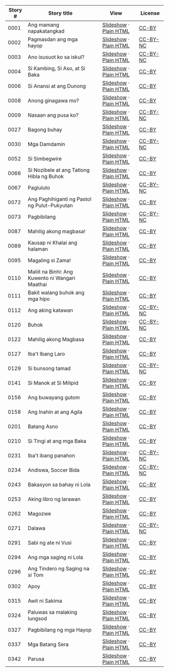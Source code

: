 Story # | Story title | View | License
-------- | -----------  |:-------:| -------
0001 | Ang mamang napakatangkad | <a href="https://global-asp.github.io/stories/tl/0001_ang-mamang-napakatangkad_slides.html" target="_blank">Slideshow</a> · [Plain HTML](https://global-asp.github.io/stories/tl/0001_ang-mamang-napakatangkad.html) | [CC-BY](https://creativecommons.org/licenses/by/3.0/)
0002 | Pagmasdan ang mga hayop | <a href="https://global-asp.github.io/stories/tl/0002_pagmasdan-ang-mga-hayop_slides.html" target="_blank">Slideshow</a> · [Plain HTML](https://global-asp.github.io/stories/tl/0002_pagmasdan-ang-mga-hayop.html) | [CC-BY-NC](http://creativecommons.org/licenses/by-nc/3.0/)
0003 | Ano isusuot ko sa iskul? | <a href="https://global-asp.github.io/stories/tl/0003_ano-isusuot-ko-sa-iskul_slides.html" target="_blank">Slideshow</a> · [Plain HTML](https://global-asp.github.io/stories/tl/0003_ano-isusuot-ko-sa-iskul.html) | [CC-BY-NC](http://creativecommons.org/licenses/by-nc/3.0/)
0004 | Si Kambing, Si Aso, at Si Baka | <a href="https://global-asp.github.io/stories/tl/0004_si-kambing-si-aso-at-si-baka_slides.html" target="_blank">Slideshow</a> · [Plain HTML](https://global-asp.github.io/stories/tl/0004_si-kambing-si-aso-at-si-baka.html) | [CC-BY](https://creativecommons.org/licenses/by/3.0/)
0006 | Si Anansi at ang Dunong | <a href="https://global-asp.github.io/stories/tl/0006_si-anansi-at-ang-dunong_slides.html" target="_blank">Slideshow</a> · [Plain HTML](https://global-asp.github.io/stories/tl/0006_si-anansi-at-ang-dunong.html) | [CC-BY](https://creativecommons.org/licenses/by/3.0/)
0008 | Anong ginagawa mo? | <a href="https://global-asp.github.io/stories/tl/0008_anong-ginagawa-mo_slides.html" target="_blank">Slideshow</a> · [Plain HTML](https://global-asp.github.io/stories/tl/0008_anong-ginagawa-mo.html) | [CC-BY](https://creativecommons.org/licenses/by/3.0/)
0009 | Nasaan ang pusa ko? | <a href="https://global-asp.github.io/stories/tl/0009_nasaan-ang-pusa-ko_slides.html" target="_blank">Slideshow</a> · [Plain HTML](https://global-asp.github.io/stories/tl/0009_nasaan-ang-pusa-ko.html) | [CC-BY-NC](http://creativecommons.org/licenses/by-nc/3.0/)
0027 | Bagong buhay | <a href="https://global-asp.github.io/stories/tl/0027_bagong-buhay_slides.html" target="_blank">Slideshow</a> · [Plain HTML](https://global-asp.github.io/stories/tl/0027_bagong-buhay.html) | [CC-BY](https://creativecommons.org/licenses/by/3.0/)
0030 | Mga Damdamin | <a href="https://global-asp.github.io/stories/tl/0030_mga-damdamin_slides.html" target="_blank">Slideshow</a> · [Plain HTML](https://global-asp.github.io/stories/tl/0030_mga-damdamin.html) | [CC-BY-NC](http://creativecommons.org/licenses/by-nc/3.0/)
0052 | Si Simbegwire | <a href="https://global-asp.github.io/stories/tl/0052_si-simbegwire_slides.html" target="_blank">Slideshow</a> · [Plain HTML](https://global-asp.github.io/stories/tl/0052_si-simbegwire.html) | [CC-BY](https://creativecommons.org/licenses/by/3.0/)
0066 | Si Nozibele at ang Tatlong Hibla ng Buhok | <a href="https://global-asp.github.io/stories/tl/0066_si-nozibele-at-ang-tatlong-hibla-ng-buhok_slides.html" target="_blank">Slideshow</a> · [Plain HTML](https://global-asp.github.io/stories/tl/0066_si-nozibele-at-ang-tatlong-hibla-ng-buhok.html) | [CC-BY](https://creativecommons.org/licenses/by/3.0/)
0067 | Pagluluto | <a href="https://global-asp.github.io/stories/tl/0067_pagluluto_slides.html" target="_blank">Slideshow</a> · [Plain HTML](https://global-asp.github.io/stories/tl/0067_pagluluto.html) | [CC-BY-NC](http://creativecommons.org/licenses/by-nc/3.0/)
0072 | Ang Paghihiganti ng Pastol ng Pulut-Pukyutan | <a href="https://global-asp.github.io/stories/tl/0072_ang-paghihiganti-ng-pastol-ng-pulut-pukyutan_slides.html" target="_blank">Slideshow</a> · [Plain HTML](https://global-asp.github.io/stories/tl/0072_ang-paghihiganti-ng-pastol-ng-pulut-pukyutan.html) | [CC-BY](https://creativecommons.org/licenses/by/3.0/)
0073 | Pagbibilang | <a href="https://global-asp.github.io/stories/tl/0073_pagbibilang_slides.html" target="_blank">Slideshow</a> · [Plain HTML](https://global-asp.github.io/stories/tl/0073_pagbibilang.html) | [CC-BY-NC](http://creativecommons.org/licenses/by-nc/3.0/)
0087 | Mahilig akong magbasa! | <a href="https://global-asp.github.io/stories/tl/0087_mahilig-akong-magbasa_slides.html" target="_blank">Slideshow</a> · [Plain HTML](https://global-asp.github.io/stories/tl/0087_mahilig-akong-magbasa.html) | [CC-BY](https://creativecommons.org/licenses/by/3.0/)
0089 | Kausap ni Khalai ang halaman | <a href="https://global-asp.github.io/stories/tl/0089_kausap-ni-khalai-ang-halaman_slides.html" target="_blank">Slideshow</a> · [Plain HTML](https://global-asp.github.io/stories/tl/0089_kausap-ni-khalai-ang-halaman.html) | [CC-BY](https://creativecommons.org/licenses/by/3.0/)
0095 | Magaling si Zama! | <a href="https://global-asp.github.io/stories/tl/0095_magaling-si-zama_slides.html" target="_blank">Slideshow</a> · [Plain HTML](https://global-asp.github.io/stories/tl/0095_magaling-si-zama.html) | [CC-BY](https://creativecommons.org/licenses/by/3.0/)
0110 | Maliit na Binhi: Ang Kuwento ni Wangari Maathai | <a href="https://global-asp.github.io/stories/tl/0110_maliit-na-binhi-ang-kuwento-ni-wangari-maathai_slides.html" target="_blank">Slideshow</a> · [Plain HTML](https://global-asp.github.io/stories/tl/0110_maliit-na-binhi-ang-kuwento-ni-wangari-maathai.html) | [CC-BY](https://creativecommons.org/licenses/by/3.0/)
0111 | Bakit walang buhok ang mga hipo | <a href="https://global-asp.github.io/stories/tl/0111_bakit-walang-buhok-ang-mga-hipo_slides.html" target="_blank">Slideshow</a> · [Plain HTML](https://global-asp.github.io/stories/tl/0111_bakit-walang-buhok-ang-mga-hipo.html) | [CC-BY](https://creativecommons.org/licenses/by/3.0/)
0112 | Ang aking katawan | <a href="https://global-asp.github.io/stories/tl/0112_ang-aking-katawan_slides.html" target="_blank">Slideshow</a> · [Plain HTML](https://global-asp.github.io/stories/tl/0112_ang-aking-katawan.html) | [CC-BY-NC](http://creativecommons.org/licenses/by-nc/3.0/)
0120 | Buhok | <a href="https://global-asp.github.io/stories/tl/0120_buhok_slides.html" target="_blank">Slideshow</a> · [Plain HTML](https://global-asp.github.io/stories/tl/0120_buhok.html) | [CC-BY-NC](http://creativecommons.org/licenses/by-nc/3.0/)
0122 | Mahilig akong Magbasa | <a href="https://global-asp.github.io/stories/tl/0122_mahilig-akong-magbasa_slides.html" target="_blank">Slideshow</a> · [Plain HTML](https://global-asp.github.io/stories/tl/0122_mahilig-akong-magbasa.html) | [CC-BY](https://creativecommons.org/licenses/by/3.0/)
0127 | Iba't Ibang Laro | <a href="https://global-asp.github.io/stories/tl/0127_ibat-ibang-laro_slides.html" target="_blank">Slideshow</a> · [Plain HTML](https://global-asp.github.io/stories/tl/0127_ibat-ibang-laro.html) | [CC-BY](https://creativecommons.org/licenses/by/3.0/)
0129 | Si bunsong tamad | <a href="https://global-asp.github.io/stories/tl/0129_si-bunsong-tamad_slides.html" target="_blank">Slideshow</a> · [Plain HTML](https://global-asp.github.io/stories/tl/0129_si-bunsong-tamad.html) | [CC-BY-NC](http://creativecommons.org/licenses/by-nc/3.0/)
0141 | Si Manok at Si Milipid | <a href="https://global-asp.github.io/stories/tl/0141_si-manok-at-si-milipid_slides.html" target="_blank">Slideshow</a> · [Plain HTML](https://global-asp.github.io/stories/tl/0141_si-manok-at-si-milipid.html) | [CC-BY](https://creativecommons.org/licenses/by/3.0/)
0156 | Ang buwayang gutom | <a href="https://global-asp.github.io/stories/tl/0156_ang-buwayang-gutom_slides.html" target="_blank">Slideshow</a> · [Plain HTML](https://global-asp.github.io/stories/tl/0156_ang-buwayang-gutom.html) | [CC-BY](https://creativecommons.org/licenses/by/3.0/)
0158 | Ang Inahin at ang Agila | <a href="https://global-asp.github.io/stories/tl/0158_ang-inahin-at-ang-agila_slides.html" target="_blank">Slideshow</a> · [Plain HTML](https://global-asp.github.io/stories/tl/0158_ang-inahin-at-ang-agila.html) | [CC-BY](https://creativecommons.org/licenses/by/3.0/)
0201 | Batang Asno | <a href="https://global-asp.github.io/stories/tl/0201_batang-asno_slides.html" target="_blank">Slideshow</a> · [Plain HTML](https://global-asp.github.io/stories/tl/0201_batang-asno.html) | [CC-BY](https://creativecommons.org/licenses/by/3.0/)
0210 | Si Tingi at ang mga Baka | <a href="https://global-asp.github.io/stories/tl/0210_si-tingi-at-ang-mga-baka_slides.html" target="_blank">Slideshow</a> · [Plain HTML](https://global-asp.github.io/stories/tl/0210_si-tingi-at-ang-mga-baka.html) | [CC-BY](https://creativecommons.org/licenses/by/3.0/)
0231 | Iba't ibang panahon | <a href="https://global-asp.github.io/stories/tl/0231_ibat-ibang-panahon_slides.html" target="_blank">Slideshow</a> · [Plain HTML](https://global-asp.github.io/stories/tl/0231_ibat-ibang-panahon.html) | [CC-BY-NC](http://creativecommons.org/licenses/by-nc/3.0/)
0234 | Andiswa, Soccer Bida | <a href="https://global-asp.github.io/stories/tl/0234_andiswa-soccer-bida_slides.html" target="_blank">Slideshow</a> · [Plain HTML](https://global-asp.github.io/stories/tl/0234_andiswa-soccer-bida.html) | [CC-BY-NC](http://creativecommons.org/licenses/by-nc/3.0/)
0243 | Bakasyon sa bahay ni Lola | <a href="https://global-asp.github.io/stories/tl/0243_bakasyon-sa-bahay-ni-lola_slides.html" target="_blank">Slideshow</a> · [Plain HTML](https://global-asp.github.io/stories/tl/0243_bakasyon-sa-bahay-ni-lola.html) | [CC-BY](https://creativecommons.org/licenses/by/3.0/)
0253 | Aking libro ng larawan | <a href="https://global-asp.github.io/stories/tl/0253_aking-libro-ng-larawan_slides.html" target="_blank">Slideshow</a> · [Plain HTML](https://global-asp.github.io/stories/tl/0253_aking-libro-ng-larawan.html) | [CC-BY](https://creativecommons.org/licenses/by/3.0/)
0262 | Magozwe | <a href="https://global-asp.github.io/stories/tl/0262_magozwe_slides.html" target="_blank">Slideshow</a> · [Plain HTML](https://global-asp.github.io/stories/tl/0262_magozwe.html) | [CC-BY](https://creativecommons.org/licenses/by/3.0/)
0271 | Dalawa | <a href="https://global-asp.github.io/stories/tl/0271_dalawa_slides.html" target="_blank">Slideshow</a> · [Plain HTML](https://global-asp.github.io/stories/tl/0271_dalawa.html) | [CC-BY-NC](http://creativecommons.org/licenses/by-nc/3.0/)
0291 | Sabi ng ate ni Vusi | <a href="https://global-asp.github.io/stories/tl/0291_sabi-ng-ate-ni-vusi_slides.html" target="_blank">Slideshow</a> · [Plain HTML](https://global-asp.github.io/stories/tl/0291_sabi-ng-ate-ni-vusi.html) | [CC-BY](https://creativecommons.org/licenses/by/3.0/)
0294 | Ang mga saging ni Lola | <a href="https://global-asp.github.io/stories/tl/0294_ang-mga-saging-ni-lola_slides.html" target="_blank">Slideshow</a> · [Plain HTML](https://global-asp.github.io/stories/tl/0294_ang-mga-saging-ni-lola.html) | [CC-BY](https://creativecommons.org/licenses/by/3.0/)
0296 | Ang Tindero ng Saging na si Tom | <a href="https://global-asp.github.io/stories/tl/0296_ang-tindero-ng-saging-na-si-tom_slides.html" target="_blank">Slideshow</a> · [Plain HTML](https://global-asp.github.io/stories/tl/0296_ang-tindero-ng-saging-na-si-tom.html) | [CC-BY](https://creativecommons.org/licenses/by/3.0/)
0302 | Apoy | <a href="https://global-asp.github.io/stories/tl/0302_apoy_slides.html" target="_blank">Slideshow</a> · [Plain HTML](https://global-asp.github.io/stories/tl/0302_apoy.html) | [CC-BY](https://creativecommons.org/licenses/by/3.0/)
0315 | Awit ni Sakima | <a href="https://global-asp.github.io/stories/tl/0315_awit-ni-sakima_slides.html" target="_blank">Slideshow</a> · [Plain HTML](https://global-asp.github.io/stories/tl/0315_awit-ni-sakima.html) | [CC-BY](https://creativecommons.org/licenses/by/3.0/)
0324 | Paluwas sa malaking lungsod | <a href="https://global-asp.github.io/stories/tl/0324_paluwas-sa-malaking-lungsod_slides.html" target="_blank">Slideshow</a> · [Plain HTML](https://global-asp.github.io/stories/tl/0324_paluwas-sa-malaking-lungsod.html) | [CC-BY](https://creativecommons.org/licenses/by/3.0/)
0327 | Pagbibilang ng mga Hayop | <a href="https://global-asp.github.io/stories/tl/0327_pagbibilang-ng-mga-hayop_slides.html" target="_blank">Slideshow</a> · [Plain HTML](https://global-asp.github.io/stories/tl/0327_pagbibilang-ng-mga-hayop.html) | [CC-BY](https://creativecommons.org/licenses/by/3.0/)
0337 | Mga Batang Sera | <a href="https://global-asp.github.io/stories/tl/0337_mga-batang-sera_slides.html" target="_blank">Slideshow</a> · [Plain HTML](https://global-asp.github.io/stories/tl/0337_mga-batang-sera.html) | [CC-BY](https://creativecommons.org/licenses/by/3.0/)
0342 | Parusa | <a href="https://global-asp.github.io/stories/tl/0342_parusa_slides.html" target="_blank">Slideshow</a> · [Plain HTML](https://global-asp.github.io/stories/tl/0342_parusa.html) | [CC-BY](https://creativecommons.org/licenses/by/3.0/)
